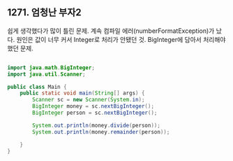 ## 1271. 엄청난 부자2

쉽게 생각했다가 많이 틀린 문제.
계속 컴파일 에러(numberFormatException)가 났다.
원인은 값이 너무 커서 Integer로 처리가 안됐던 것.
BigInteger에 담아서 처리해야 했던 문제.

```java

import java.math.BigInteger;
import java.util.Scanner;

public class Main {
    public static void main(String[] args) {
        Scanner sc = new Scanner(System.in);
        BigInteger money = sc.nextBigInteger();
        BigInteger person = sc.nextBigInteger();

        System.out.println(money.divide(person));
        System.out.println(money.remainder(person));

    }
}

```
